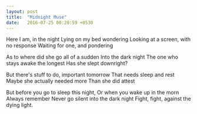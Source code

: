 ```yaml
---
layout: post
title:  "Midnight Muse"
date:   2016-07-25 00:20:59 +0530
---
```


Here I am, in the night
Lying on my bed wondering
Looking at a screen, with no response
Waiting for one, and pondering 

As to where did she go all of a sudden
Into the dark night
The one who stays awake the longest
Has she slept downright?

But there's stuff to do, important tomorrow
That needs sleep and rest
Maybe she actually needed more
Than she did attest 

But before you go to sleep this night,
Or when you wake up in the morn
Always remember
Never go silent into the dark night
Fight, fight, against the dying light.